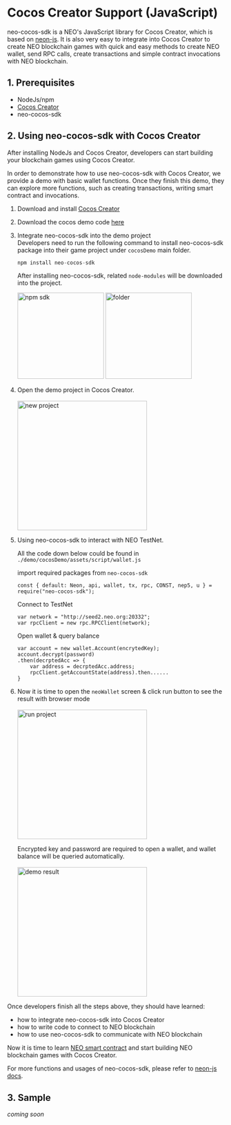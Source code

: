 # Cocos Creator Support (JavaScript)
neo-cocos-sdk is a NEO's JavaScript library for Cocos Creator, which is based on [neon-js](http://cityofzion.io/neon-js/en/). It is also very easy to integrate into Cocos Creator to create NEO blockchain games with quick and easy methods to create NEO wallet,  send RPC calls, create transactions and simple contract invocations with NEO blockchain.

## 1. Prerequisites
* NodeJs/npm
* [Cocos Creator](https://cocos2d-x.org/download)
* neo-cocos-sdk
## 2. Using neo-cocos-sdk with Cocos Creator
After installing NodeJs and Cocos Creator, developers can start building your blockchain games using Cocos Creator. 

In order to demonstrate how to use neo-cocos-sdk with Cocos Creator, we provide a demo with basic wallet functions.  Once they finish this demo, they can explore more functions, such as creating transactions, writing smart contract and invocations.

 1. Download and install [Cocos Creator](https://cocos2d-x.org/download)
 2. Download the cocos demo code [here](../demo/cocosDemo)
 3. Integrate neo-cocos-sdk into the demo project
 \
 Developers need to run the following command to install neo-cocos-sdk package into their game project under `cocosDemo` main folder.

     ```JavaScript
     npm install neo-cocos-sdk
     ```

    After installing neo-cocos-sdk, related `node-modules` will be downloaded into the project. 

     <img src="../../images/cocos-npm.png" alt="npm sdk" height="200">
     <img src="../../images/cocos-folder.png" alt="folder" height="200">
 4.  Open the demo project in Cocos Creator.
    \
    \
     <img src="../../images/cocos-new.png" alt="new project" height="300">
 
 5. Using neo-cocos-sdk to interact with NEO TestNet.
 
    All the code down below could be found in `./demo/cocosDemo/assets/script/wallet.js`
    
    import required packages from `neo-cocos-sdk`
    ```
    const { default: Neon, api, wallet, tx, rpc, CONST, nep5, u } = require("neo-cocos-sdk");
    ```

    Connect to TestNet
    ```
    var network = "http://seed2.neo.org:20332";
    var rpcClient = new rpc.RPCClient(network);
    ```

    Open wallet & query balance
    ```
    var account = new wallet.Account(encrytedKey);
    account.decrypt(password)
    .then(decrptedAcc => {
        var address = decrptedAcc.address;
        rpcClient.getAccountState(address).then......
    }
    ```
 6. Now it is time to open the `neoWallet` screen & click run button to see the result with browser mode 
    \
    \
     <img src="../../images/cocos-run.png" alt="run project" height="300">
    
    Encrypted key and password are required to open a wallet, and wallet balance will be queried automatically.
    \
    \
     <img src="../../images/cocos-demo.png" alt="demo result" height="300">

Once developers finish all the steps above, they should have learned: 
* how to integrate neo-cocos-sdk into Cocos Creator 
* how to write code to connect to NEO blockchain
* how to use neo-cocos-sdk to communicate with NEO blockchain

Now it is time to learn [NEO smart contract](../4.Smart_Contract_Development.md) and start building NEO blockchain games with Cocos Creator. 

For more functions and usages of neo-cocos-sdk, please refer to [neon-js docs](http://cityofzion.io/neon-js/docs/en/api/index.html).

## 3. Sample
*coming soon* 
